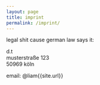 ```yaml
---
layout: page
title: imprint
permalink: /imprint/
---
```

legal shit cause german law says it:

d.t<br/>
musterstraße 123<br/>
50969 köln<br/>

email: <span class="reverse">@liam</span>{{site.url}}<br/>
